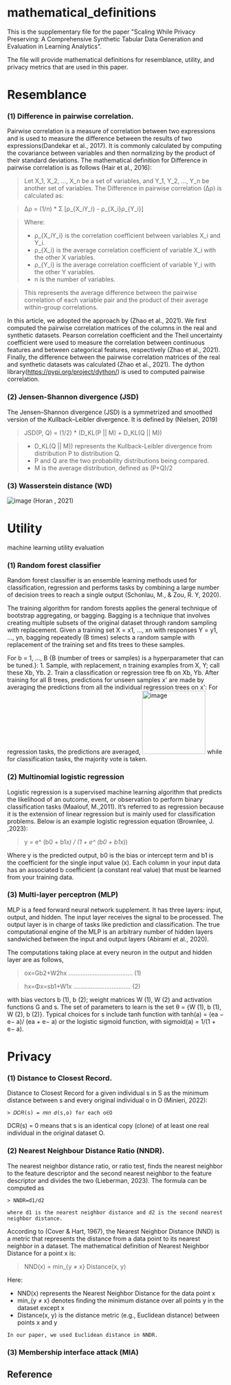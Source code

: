 # mathematical_definitions
This is the supplementary file for the paper "Scaling While Privacy Preserving: A Comprehensive Synthetic Tabular Data Generation and Evaluation in Learning Analytics".

The file will provide mathematical definitions for resemblance, utility, and privacy metrics that are used in this paper.

# Resemblance

### (1)	Difference in pairwise correlation. 
Pairwise correlation is a measure of correlation between two expressions and is used to measure the difference between the results of two expressions(Dandekar et al., 2017). It is commonly calculated by computing the covariance between variables and then normalizing by the product of their standard deviations. The mathematical definition for Difference in pairwise correlation is as follows (Hair et al., 2016):

 >Let X_1, X_2, ..., X_n be a set of variables, and Y_1, Y_2, ..., Y_n be another set of variables. The Difference in pairwise correlation (Δρ) is calculated as:

> Δρ = (1/n) * Σ [ρ_{X_iY_i} - ρ_{X_i}ρ_{Y_i}]

> Where:
> - ρ_{X_iY_i} is the correlation coefficient between variables X_i and Y_i.
> - ρ_{X_i} is the average correlation coefficient of variable X_i with the other X variables.
> - ρ_{Y_i} is the average correlation coefficient of variable Y_i with the other Y variables.
> - n is the number of variables.

> This represents the average difference between the pairwise correlation of each variable pair and the product of their average within-group correlations.

In this article, we adopted the approach by (Zhao et al., 2021). We first computed the pairwise correlation matrices of the columns in the real and synthetic datasets. Pearson correlation coefficient and the Theil uncertainty coefficient were used to measure the correlation between continuous features and between categorical features, respectively (Zhao et al., 2021). Finally, the difference between the pairwise correlation matrices of the real and synthetic datasets was calculated (Zhao et al., 2021). The dython library(https://pypi.org/project/dython/) is used to computed pairwise correlation.

### (2)	Jensen-Shannon divergence (JSD)
   The Jensen–Shannon divergence (JSD) is a symmetrized and smoothed version of the Kullback–Leibler divergence. It is defined by (Nielsen, 2019)
 
 > JSD(P, Q) = (1/2) * (D_KL(P || M) + D_KL(Q || M))

 > - D_KL(Q || M)) represents the Kullback-Leibler divergence from distribution P to distribution Q.
 > - P and Q are the two probability distributions being compared.
 > - M is the average distribution, defined as (P+Q)/2

### (3) Wasserstein distance (WD)

![image](https://github.com/ql909/mathematical_definitions/assets/108169831/7b64ead0-18cc-4d5c-9f23-416344aeba9a) (Horan , 2021)



# Utility
machine learning utility evaluation

### (1)	Random forest classifier

Random forest classifier is an ensemble learning methods used for classification, regression and performs tasks by combining a large number of decision trees to reach a single output (Schonlau, M., & Zou, R. Y, 2020). 

The training algorithm for random forests applies the general technique of bootstrap aggregating, or bagging. Bagging is a technique that involves creating multiple subsets of the original dataset through random sampling with replacement. Given a training set X = x1, ..., xn with responses Y = y1, ..., yn, bagging repeatedly (B times) selects a random sample with replacement of the training set and fits trees to these samples.

For b = 1, ..., B {B (number of trees or samples) is a hyperparameter that can be tuned.}:
      1.	Sample, with replacement, n training examples from X, Y; call these Xb, Yb.
      2.	Train a classification or regression tree fb on Xb, Yb.
After training for all B trees, predictions for unseen samples x' are made by averaging the predictions from all the individual regression trees on x': For regression tasks, the predictions are averaged, 
<img width="147" alt="image" src="https://github.com/ql909/mathematical_definitions/assets/108169831/15342878-e293-42c4-b153-d10589308dec"> while for classification tasks, the majority vote is taken.

### (2)	Multinomial logistic regression
Logistic regression is a supervised machine learning algorithm that predicts the likelihood of an outcome, event, or observation to perform binary classification tasks (Maalouf, M.,2011). It’s referred to as regression because it is the extension of linear regression but is mainly used for classification problems.
Below is an example logistic regression equation (Brownlee, J. ,2023): 

 > y = e^ (b0 + b1*x) / (1 + e^ (b0 + b1*x))

Where y is the predicted output, b0 is the bias or intercept term and b1 is the coefficient for the single input value (x). Each column in your input data has an associated b coefficient (a constant real value) that must be learned from your training data.

### (3) Multi-layer perceptron (MLP)

MLP is a feed forward neural network supplement. It has three layers: input, output, and hidden. The input layer receives the signal to be processed. The output layer is in charge of tasks like prediction and classification. The true computational engine of the MLP is an arbitrary number of hidden layers sandwiched between the input and output layers (Abirami et al., 2020).

The computations taking place at every neuron in the output and hidden layer are as follows,

 > 	ox=Gb2+W2hx ………………………………. (1)

 >  hx=Φx=sb1+W1x …………………………… (2)

with bias vectors b (1), b (2); weight matrices W (1), W (2) and activation functions G and s. The set of parameters to learn is the set θ = {W (1), b (1), W (2), b (2)}. Typical choices for s include tanh function with tanh(a) = (ea − e− a)/ (ea + e− a) or the logistic sigmoid function, with sigmoid(a) = 1/(1 + e− a).


# Privacy
### (1) Distance to Closest Record.

Distance to Closest Record for a given individual s in S as the minimum distance between s and every original individual o in O (Minieri, 2022):
   
    > 𝐷𝐶𝑅(s) = 𝑚𝑖𝑛 𝑑(s,o) for each o∈O
    
   DCR(s) = 0 means that s is an identical copy (clone) of at least one real individual in the original dataset O.
    
### (2)  Nearest Neighbour Distance Ratio (NNDR). 

The nearest neighbor distance ratio, or ratio test, finds the nearest neighbor to the feature descriptor and the second nearest neighbor to the feature descriptor and divides the two (Lieberman, 2023). The formula can be computed as
   
    > NNDR=d1/d2
    
    where d1 is the nearest neighbor distance and d2 is the second nearest neighbor distance.

   According to (Cover & Hart, 1967), the Nearest Neighbor Distance (NND) is a metric that represents the distance from a data point to its nearest neighbor in a dataset. The mathematical definition of Nearest Neighbor Distance for a point x is:

   > NND(x) = min_{y ≠ x} Distance(x, y)

   Here:

   - NND(x) represents the Nearest Neighbor Distance for the data point x
   - min_{y ≠ x} denotes finding the minimum distance over all points y in the dataset except x
   - Distance(x, y)  is the distance metric (e.g., Euclidean distance) between points x and y

    In our paper, we used Euclidean distance in NNDR.
   
### (3)  Membership interface attack (MIA)

## Reference

